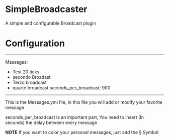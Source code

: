 # SimpleBroadcaster
A simple and configurable Broadcast plugin


# Configuration

---
Messages:
- Test 20 ticks
- secondo Broadast
- Terzo broadcast
- quarto broadcast
seconds_per_broadcast: 900
---

This is the Messages.yml file, in this file you will add or modify your favorite message

seconds_per_broadcast is an important part, You need to insert (In seconds) the delay between every message

**NOTE**
If you want to color your personal messages, just add the § Symbol
